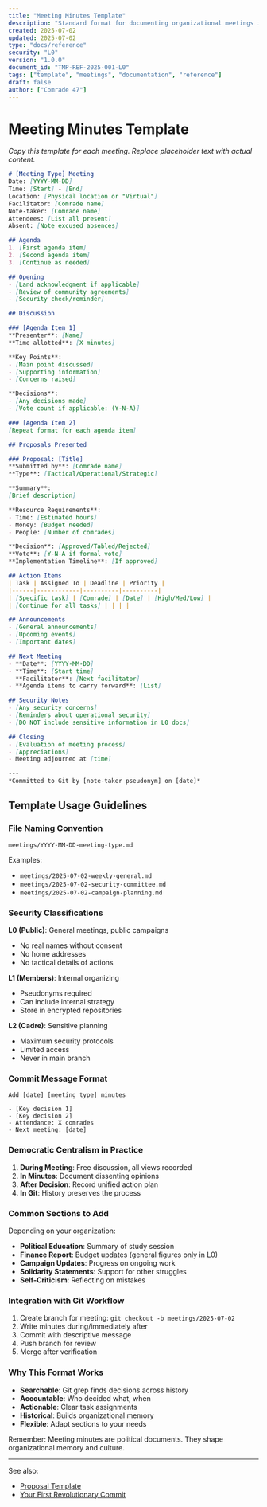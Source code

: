 ```yaml
---
title: "Meeting Minutes Template"
description: "Standard format for documenting organizational meetings in Git"
created: 2025-07-02
updated: 2025-07-02
type: "docs/reference"
security: "L0"
version: "1.0.0"
document_id: "TMP-REF-2025-001-L0"
tags: ["template", "meetings", "documentation", "reference"]
draft: false
author: ["Comrade 47"]
---
```


# Meeting Minutes Template

*Copy this template for each meeting. Replace placeholder text with actual content.*

```markdown
# [Meeting Type] Meeting
Date: [YYYY-MM-DD]
Time: [Start] - [End]
Location: [Physical location or "Virtual"]
Facilitator: [Comrade name]
Note-taker: [Comrade name]
Attendees: [List all present]
Absent: [Note excused absences]

## Agenda
1. [First agenda item]
2. [Second agenda item]
3. [Continue as needed]

## Opening
- [Land acknowledgment if applicable]
- [Review of community agreements]
- [Security check/reminder]

## Discussion

### [Agenda Item 1]
**Presenter**: [Name]
**Time allotted**: [X minutes]

**Key Points**:
- [Main point discussed]
- [Supporting information]
- [Concerns raised]

**Decisions**:
- [Any decisions made]
- [Vote count if applicable: (Y-N-A)]

### [Agenda Item 2]
[Repeat format for each agenda item]

## Proposals Presented

### Proposal: [Title]
**Submitted by**: [Comrade name]
**Type**: [Tactical/Operational/Strategic]

**Summary**:
[Brief description]

**Resource Requirements**:
- Time: [Estimated hours]
- Money: [Budget needed]
- People: [Number of comrades]

**Decision**: [Approved/Tabled/Rejected]
**Vote**: [Y-N-A if formal vote]
**Implementation Timeline**: [If approved]

## Action Items
| Task | Assigned To | Deadline | Priority |
|------|------------|----------|----------|
| [Specific task] | [Comrade] | [Date] | [High/Med/Low] |
| [Continue for all tasks] | | | |

## Announcements
- [General announcements]
- [Upcoming events]
- [Important dates]

## Next Meeting
- **Date**: [YYYY-MM-DD]
- **Time**: [Start time]
- **Facilitator**: [Next facilitator]
- **Agenda items to carry forward**: [List]

## Security Notes
- [Any security concerns]
- [Reminders about operational security]
- [DO NOT include sensitive information in L0 docs]

## Closing
- [Evaluation of meeting process]
- [Appreciations]
- Meeting adjourned at [time]

---
*Committed to Git by [note-taker pseudonym] on [date]*
```

## Template Usage Guidelines

### File Naming Convention
```
meetings/YYYY-MM-DD-meeting-type.md
```

Examples:
- `meetings/2025-07-02-weekly-general.md`
- `meetings/2025-07-02-security-committee.md`
- `meetings/2025-07-02-campaign-planning.md`

### Security Classifications

**L0 (Public)**: General meetings, public campaigns
- No real names without consent
- No home addresses
- No tactical details of actions

**L1 (Members)**: Internal organizing
- Pseudonyms required
- Can include internal strategy
- Store in encrypted repositories

**L2 (Cadre)**: Sensitive planning
- Maximum security protocols
- Limited access
- Never in main branch

### Commit Message Format
```
Add [date] [meeting type] minutes

- [Key decision 1]
- [Key decision 2]
- Attendance: X comrades
- Next meeting: [date]
```

### Democratic Centralism in Practice

1. **During Meeting**: Free discussion, all views recorded
2. **In Minutes**: Document dissenting opinions
3. **After Decision**: Record unified action plan
4. **In Git**: History preserves the process

### Common Sections to Add

Depending on your organization:
- **Political Education**: Summary of study session
- **Finance Report**: Budget updates (general figures only in L0)
- **Campaign Updates**: Progress on ongoing work
- **Solidarity Statements**: Support for other struggles
- **Self-Criticism**: Reflecting on mistakes

### Integration with Git Workflow

1. Create branch for meeting: `git checkout -b meetings/2025-07-02`
2. Write minutes during/immediately after
3. Commit with descriptive message
4. Push branch for review
5. Merge after verification

### Why This Format Works

- **Searchable**: Git grep finds decisions across history
- **Accountable**: Who decided what, when
- **Actionable**: Clear task assignments
- **Historical**: Builds organizational memory
- **Flexible**: Adapt sections to your needs

Remember: Meeting minutes are political documents. They shape organizational memory and culture.

---

See also:
- [Proposal Template](/templates/proposal-template.md)
- [Your First Revolutionary Commit](/tutorials/your-first-revolutionary-commit.md)